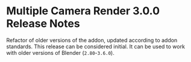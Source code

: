 # Multiple Camera Render 3.0.0 Release Notes

Refactor of older versions of the addon, updated according to addon standards. This release can be considered initial. It can be used to work with older versions of Blender (`2.80`-`3.6.0`).
